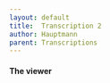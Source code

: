 ```yaml
---
layout: default
title:  Transcription 2
author: Hauptmann
parent: Transcriptions
---
```


#### The viewer

<head>
    <meta charset="utf-8" />
    <meta name="viewport" content="width=device-width, minimum-scale=1, initial-scale=1, user-scalable=yes" />
    <title>pb-view Demo</title>
    <script src="https://unpkg.com/@webcomponents/webcomponentsjs@2.4.3/webcomponents-loader.js"></script>
    <script type="module" src="https://unpkg.com/@teipublisher/pb-components@latest/dist/pb-components-bundle.js">
    </script>
    <style>
        pb-page {
            position: relative;
        }
        pb-view {
            margin: 0 auto;
        }
        #view1 {
            overflow: auto;
            display: flex;
            justify-content: center;
            max-height: calc(100vh - 100px);
        }
        @media (min-width: 769px) {
            pb-view {
                max-width: 60vw;
            }
        }
        pb-navigation[direction="forward"] {
            float: right;
            color: green;
        }
        /* Color of navigation */
        paper-fab{
            background: lightsteelblue;
        }
        paper-fab:hover{
            background: steelblue;
        }
        </style>
</head>
<body>
    <pb-page endpoint="https://teipublisher.com/exist/apps/tei-publisher" emit="kant" class="embedded">
        <!-- Load document -->
        <pb-document id="doc1" path="playground/die_natur_der_harmonik.xml" odd="melinda-dodis"></pb-document>
        <!-- Navigate to next page // not in footer not to mess with site's footer, before pb-view to be on top // -->
        <pb-navigation direction="forward" keyboard="right">
            <paper-fab icon="icons:chevron-right"></paper-fab>
        </pb-navigation>
        <!-- Navigate to previous page -->
        <pb-navigation direction="backward" keyboard="left">
            <paper-fab icon="icons:chevron-left"></paper-fab>
        </pb-navigation>
        <pb-view src="doc1" xpath="//teiHeader/fileDesc/titleStmt/title">
            <pb-param name="header" value="short"></pb-param>
        </pb-view>
        <pb-view class="transcription" src="doc1" view="page"></pb-view>
    </pb-page>
</body>